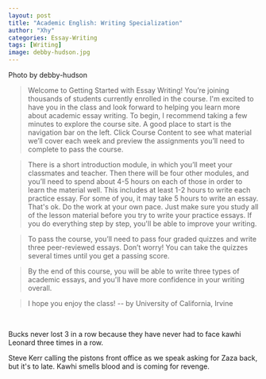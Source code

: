 ```yaml
---
layout: post
title: "Academic English: Writing Specialization"
author: "Xhy"
categories: Essay-Writing
tags: [Writing]
image: debby-hudson.jpg
---
```


Photo by debby-hudson


>Welcome to Getting Started with Essay Writing!
You’re joining thousands of students currently enrolled in the course. I'm excited to have you in the class and look forward to helping you learn more about academic essay writing. To begin, I recommend taking a few minutes to explore the course site. A good place to start is the navigation bar on the left. Click Course Content to see what material we’ll cover each week and preview the assignments you’ll need to complete to pass the course.

>There is a short introduction module, in which you’ll meet your classmates and teacher. Then there will be four other modules, and you’ll need to spend about 4-5 hours on each of those in order to learn the material well. This includes at least 1-2 hours to write each practice essay. For some of you, it may take 5 hours to write an essay. That's ok. Do the work at your own pace. Just make sure you study all of the lesson material before you try to write your practice essays. If you do everything step by step, you'll be able to improve your writing.

>To pass the course, you’ll need to pass four graded quizzes and write three peer-reviewed essays. Don’t worry! You can take the quizzes several times until you get a passing score.

>By the end of this course, you will be able to write three types of academic essays, and you'll have more confidence in your writing overall.

>I hope you enjoy the class! -- by University of California, Irvine

<br />


Bucks never lost 3 in a row because they have never had to face kawhi Leonard three times in a row.


Steve Kerr calling the pistons front office as we speak asking for Zaza back, but it's to late. Kawhi smells blood and is coming for revenge.
